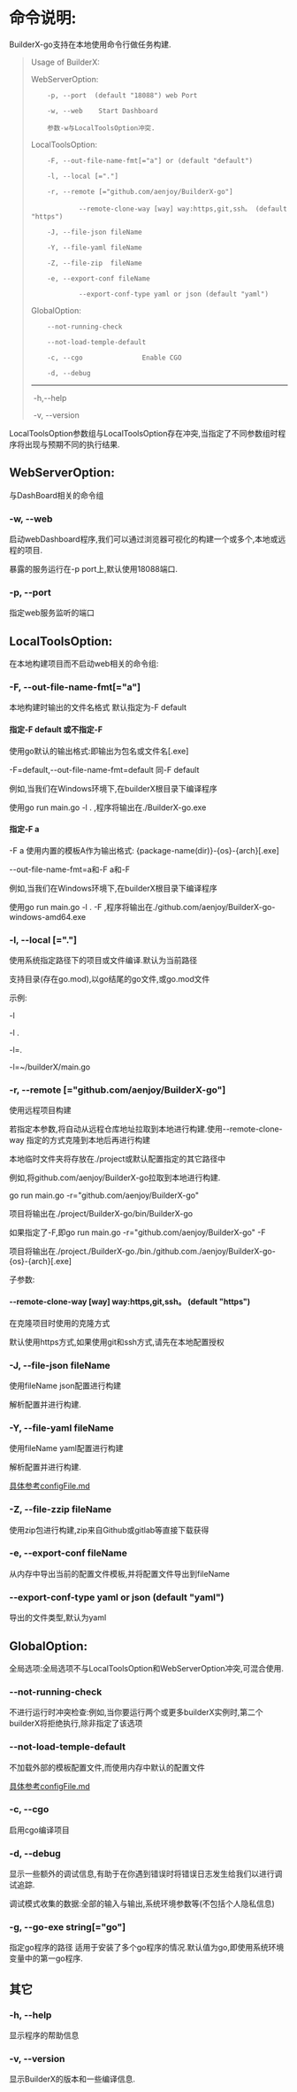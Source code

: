 # 命令说明:

BuilderX-go支持在本地使用命令行做任务构建.

> Usage of BuilderX:
> 
> WebServerOption:
> 
>         -p, --port  (default "18088") web Port
> 
>         -w, --web    Start Dashboard
> 
>         参数-w与LocalToolsOption冲突.
> 
> LocalToolsOption:
> 
>         -F, --out-file-name-fmt[="a"] or (default "default")
> 
>         -l, --local [="."]
> 
>         -r, --remote [="github.com/aenjoy/BuilderX-go"]
> 
>                 --remote-clone-way [way] way:https,git,ssh。 (default "https")
> 
>         -J, --file-json fileName
> 
>         -Y, --file-yaml fileName
>  
>         -Z, --file-zip  fileName
> 
>         -e, --export-conf fileName
> 
>                 --export-conf-type yaml or json (default "yaml")
> 
> GlobalOption:
> 
>         --not-running-check
> 
>         --not-load-temple-default
> 
>         -c, --cgo               Enable CGO
> 
>         -d, --debug
>
> ----------------------
>
> ​		-h,--help
>
> ​		-v, --version

LocalToolsOption参数组与LocalToolsOption存在冲突,当指定了不同参数组时程序将出现与预期不同的执行结果.

## WebServerOption:

与DashBoard相关的命令组

### -w, --web

启动webDashboard程序,我们可以通过浏览器可视化的构建一个或多个,本地或远程的项目.

暴露的服务运行在-p port上,默认使用18088端口.

### -p, --port

 指定web服务监听的端口

## LocalToolsOption:

在本地构建项目而不启动web相关的命令组:

### -F, --out-file-name-fmt[="a"]

本地构建时输出的文件名格式 默认指定为-F default

#### 指定-F default 或不指定-F

 使用go默认的输出格式:即输出为包名或文件名[.exe]

-F=default,--out-file-name-fmt=default 同-F default

例如,当我们在Windows环境下,在builderX根目录下编译程序

使用go  run main.go -l . ,程序将输出在./BuilderX-go.exe

#### 指定-F a

-F a 使用内置的模板A作为输出格式: {package-name(dir)}-{os}-{arch}[.exe]

--out-file-name-fmt=a和-F a和-F

例如,当我们在Windows环境下,在builderX根目录下编译程序

使用go  run main.go -l . -F ,程序将输出在./github.com/aenjoy/BuilderX-go-windows-amd64.exe

###  -l, --local [="."]

使用系统指定路径下的项目或文件编译.默认为当前路径

支持目录(存在go.mod),以go结尾的go文件,或go.mod文件

示例:

-l

-l .

-l=.

-l=~/builderX/main.go

###  -r, --remote [="github.com/aenjoy/BuilderX-go"]

使用远程项目构建

若指定本参数,将自动从远程仓库地址拉取到本地进行构建.使用--remote-clone-way 指定的方式克隆到本地后再进行构建

本地临时文件夹将存放在./project或默认配置指定的其它路径中

例如,将github.com/aenjoy/BuilderX-go拉取到本地进行构建.

go run main.go -r="github.com/aenjoy/BuilderX-go"

项目将输出在./project/BuilderX-go/bin/BuilderX-go

如果指定了-F,即go run main.go -r="github.com/aenjoy/BuilderX-go" -F

项目将输出在./project./BuilderX-go./bin./github.com./aenjoy/BuilderX-go-{os}-{arch}[.exe]

子参数:

####  --remote-clone-way [way] way:https,git,ssh。 (default "https")

在克隆项目时使用的克隆方式

默认使用https方式,如果使用git和ssh方式,请先在本地配置授权

###  -J, --file-json fileName

使用fileName json配置进行构建

解析配置并进行构建.

###  -Y, --file-yaml fileName

使用fileName yaml配置进行构建

解析配置并进行构建.

[具体参考configFile.md](configFile.md)

### -Z, --file-zzip fileName

使用zip包进行构建,zip来自Github或gitlab等直接下载获得

###  -e, --export-conf fileName

从内存中导出当前的配置文件模板,并将配置文件导出到fileName

###  --export-conf-type yaml or json (default "yaml")

导出的文件类型,默认为yaml

## GlobalOption:

全局选项:全局选项不与LocalToolsOption和WebServerOption冲突,可混合使用.

### --not-running-check

不进行运行时冲突检查:例如,当你要运行两个或更多builderX实例时,第二个builderX将拒绝执行,除非指定了该选项

### --not-load-temple-default

不加载外部的模板配置文件,而使用内存中默认的配置文件

[具体参考configFile.md](configFile.md)

### -c, --cgo

启用cgo编译项目

###  -d, --debug

显示一些额外的调试信息,有助于在你遇到错误时将错误日志发生给我们以进行调试追踪.

调试模式收集的数据:全部的输入与输出,系统环境参数等(不包括个人隐私信息)

### -g, --go-exe string[="go"]

指定go程序的路径 适用于安装了多个go程序的情况.默认值为go,即使用系统环境变量中的第一go程序.

## 其它

###  -h, --help

显示程序的帮助信息

###  -v, --version

显示BuilderX的版本和一些编译信息.